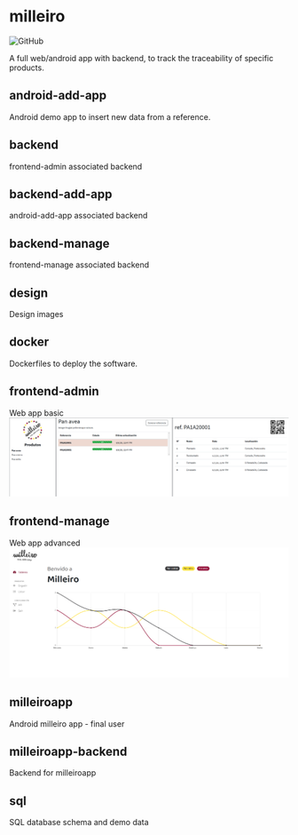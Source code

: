 # milleiro
![GitHub](https://img.shields.io/github/license/jorgeteixe/milleiro)

A full web/android app with backend, to track the traceability of specific products.

## android-add-app
Android demo app to insert new data from a reference.

## backend
frontend-admin associated backend

## backend-add-app
android-add-app associated backend

## backend-manage
frontend-manage associated backend

## design
Design images

## docker
Dockerfiles to deploy the software.

## frontend-admin
Web app basic 
![Web basic app](img/admin.png)

## frontend-manage
Web app advanced
![Web advanced app](img/manage.png)

## milleiroapp
Android milleiro app - final user

## milleiroapp-backend
Backend for milleiroapp

## sql
SQL database schema and demo data
